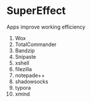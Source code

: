# SuperEffect
Apps improve working efficiency

1. Wox
2. TotalCommander
3. Bandzip
4. Snipaste
5. xshell
6. filezilla
7. notepade++
8. shadowsocks
9. typora
10. xmind
